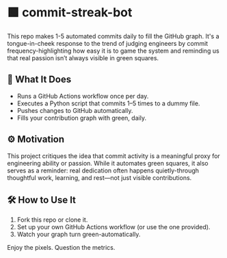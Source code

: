 # 🟩 commit-streak-bot

This repo makes 1-5 automated commits daily to fill the GitHub graph. It's a tongue-in-cheek response to the trend of judging engineers by commit frequency-highlighting how easy it is to game the system and reminding us that real passion isn’t always visible in green squares.

## 🤖 What It Does

- Runs a GitHub Actions workflow once per day.
- Executes a Python script that commits 1–5 times to a dummy file.
- Pushes changes to GitHub automatically.
- Fills your contribution graph with green, daily.

## ⚙️ Motivation

This project critiques the idea that commit activity is a meaningful proxy for engineering ability or passion. While it automates green squares, it also serves as a reminder: real dedication often happens quietly-through thoughtful work, learning, and rest—not just visible contributions.

## 🛠 How to Use It

1. Fork this repo or clone it.
2. Set up your own GitHub Actions workflow (or use the one provided).
3. Watch your graph turn green-automatically.

Enjoy the pixels. Question the metrics.
